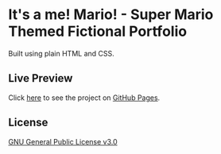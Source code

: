 # It's a me! Mario! - Super Mario Themed Fictional Portfolio

Built using plain HTML and CSS.

## Live Preview

Click [here](https://tolunaydundar.github.io/its-a-me-mario) to see the project on [GitHub Pages](https://pages.github.com/).

## License

[GNU General Public License v3.0](https://github.com/tolunaydundar/super-mario-themed-portfolio-landing-page/blob/main/LICENSE)
